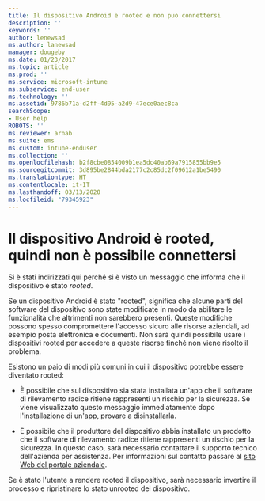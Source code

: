 ```yaml
---
title: Il dispositivo Android è rooted e non può connettersi
description: ''
keywords: ''
author: lenewsad
ms.author: lanewsad
manager: dougeby
ms.date: 01/23/2017
ms.topic: article
ms.prod: ''
ms.service: microsoft-intune
ms.subservice: end-user
ms.technology: ''
ms.assetid: 9786b71a-d2ff-4d95-a2d9-47ece0aec8ca
searchScope:
- User help
ROBOTS: ''
ms.reviewer: arnab
ms.suite: ems
ms.custom: intune-enduser
ms.collection: ''
ms.openlocfilehash: b2f8cbe0854009b1ea5dc40ab69a7915855bb9e5
ms.sourcegitcommit: 3d895be2844bda2177c2c85dc2f09612a1be5490
ms.translationtype: HT
ms.contentlocale: it-IT
ms.lasthandoff: 03/13/2020
ms.locfileid: "79345923"
---
```

# <a name="your-android-device-is-rooted-so-you-cant-connect"></a>Il dispositivo Android è rooted, quindi non è possibile connettersi

Si è stati indirizzati qui perché si è visto un messaggio che informa che il dispositivo è stato _rooted_.

Se un dispositivo Android è stato "rooted", significa che alcune parti del software del dispositivo sono state modificate in modo da abilitare le funzionalità che altrimenti non sarebbero presenti. Queste modifiche possono spesso compromettere l'accesso sicuro alle risorse aziendali, ad esempio posta elettronica e documenti. Non sarà quindi possibile usare i dispositivi rooted per accedere a queste risorse finché non viene risolto il problema.  

Esistono un paio di modi più comuni in cui il dispositivo potrebbe essere diventato rooted:

- È possibile che sul dispositivo sia stata installata un'app che il software di rilevamento radice ritiene rappresenti un rischio per la sicurezza. Se viene visualizzato questo messaggio immediatamente dopo l'installazione di un'app, provare a disinstallarla.

- È possibile che il produttore del dispositivo abbia installato un prodotto che il software di rilevamento radice ritiene rappresenti un rischio per la sicurezza. In questo caso, sarà necessario contattare il supporto tecnico dell'azienda per assistenza. Per informazioni sul contatto passare al [sito Web del portale aziendale](https://go.microsoft.com/fwlink/?linkid=2010980).

Se è stato l'utente a rendere rooted il dispositivo, sarà necessario invertire il processo e ripristinare lo stato unrooted del dispositivo.
